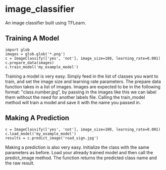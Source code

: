 # image_classifier
An image classifier built using TFLearn.

## Training A Model
```python3
import glob
images = glob.glob('*.png')
c = ImageClassify(['yes', 'not'], image_size=100, learning_rate=0.001)
c.prepare_data(images)
c.train_model('my_example_model')
```
Training a model is very easy. Simply feed in the list of classes you want to train, and set the image size and learning rate parameters. The prepare data function takes in a list of images. Images are expected to be in the following format: "class.number.jpg", by passing in the images like this we can label them without the need for another labels file. Calling the train_model method will train a model and save it with the name you passed in. 

## Making A Prediction
```python3
c = ImageClassify(['yes', 'not'], image_size=100, learning_rate=0.001)
c.load_model('my_example_model')
results = c.predict_image('road_sign.jpg')
```
Making a prediction is also very easy. Initialize the class with the same parameters as before. Load your already trained model and then call the predict_image method. The function returns the predicted class name and the raw result.
